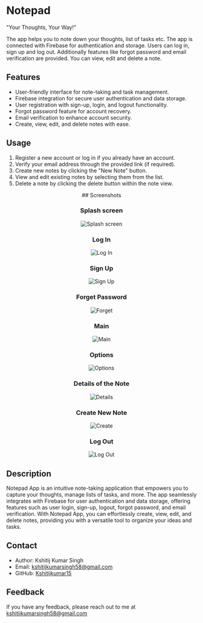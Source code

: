 # Notepad

"Your Thoughts, Your Way!"


The app helps you to note down your thoughts, list of tasks etc. The app is connected with Firebase for authentication and storage. Users can log in, sign up and log out. Additionally features like forgot password and email verification are provided. You can view, edit and delete a note. 


## Features

- User-friendly interface for note-taking and task management.
- Firebase integration for secure user authentication and data storage.
- User registration with sign-up, login, and logout functionality.
- Forgot password feature for account recovery.
- Email verification to enhance account security.
- Create, view, edit, and delete notes with ease.


## Usage

1. Register a new account or log in if you already have an account.
2. Verify your email address through the provided link (if required).
3. Create new notes by clicking the "New Note" button.
4. View and edit existing notes by selecting them from the list.
5. Delete a note by clicking the delete button within the note view.


<div align="center">
## Screenshots


### Splash screen

![Splash screen](https://github.com/Kshitijkumar15/Notepad/blob/Beginning/splash.png)

### Log In

![Log In](https://github.com/Kshitijkumar15/Notepad/blob/Beginning/login.png)

### Sign Up

![Sign Up](https://github.com/Kshitijkumar15/Notepad/blob/Beginning/signup.png)

### Forget Password 

![Forget](https://github.com/Kshitijkumar15/Notepad/blob/Beginning/forget.png)

### Main

![Main](https://github.com/Kshitijkumar15/Notepad/blob/Beginning/main.png)

### Options 

![Options](https://github.com/Kshitijkumar15/Notepad/blob/Beginning/options.png)

### Details of the Note

![Details](https://github.com/Kshitijkumar15/Notepad/blob/Beginning/details.png)

### Create New Note

![Create](https://github.com/Kshitijkumar15/Notepad/blob/Beginning/create.png)

### Log Out

![Log Out](https://github.com/Kshitijkumar15/Notepad/blob/Beginning/logout.png)

</div>

## Description

Notepad App is an intuitive note-taking application that empowers you to capture your thoughts, manage lists of tasks, and more. The app seamlessly integrates with Firebase for user authentication and data storage, offering features such as user login, sign-up, logout, forgot password, and email verification. With Notepad App, you can effortlessly create, view, edit, and delete notes, providing you with a versatile tool to organize your ideas and tasks.



## Contact

- Author: Kshitij Kumar Singh
- Email: kshitijkumarsingh58@gmail.com
- GitHub: [Kshitijkumar15](https://github.com/kshitijkumar15)


## Feedback

If you have any feedback, please reach out to me at kshitijkumarsingh58@gmail.com




